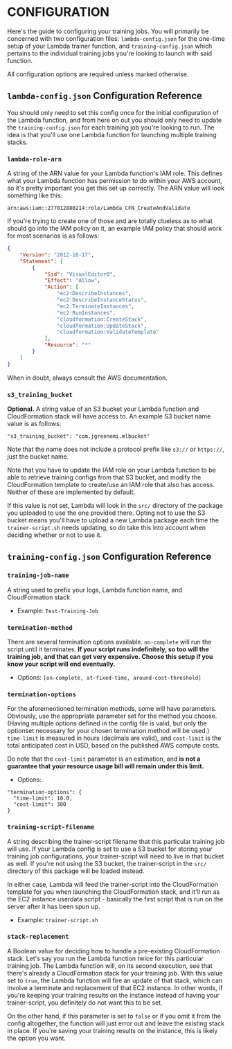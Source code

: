# CONFIGURATION #

Here's the guide to configuring your training jobs. You will primarily be concerned with two configuration files: `lambda-config.json` for the one-time setup of your Lambda trainer function, and `training-config.json` which pertains to the individual training jobs you're looking to launch with said function.

All configuration options are required unless marked otherwise. 

## `lambda-config.json` Configuration Reference ##

You should only need to set this config once for the initial configuration of the Lambda function, and from here on out you should only need to update the `training-config.json` for each training job you're looking to run. The idea is that you'll use one Lambda function for launching multiple training stacks. 

### `lambda-role-arn` ###

A string of the ARN value for your Lambda function's IAM role. This defines what your Lambda function has permission to do within your AWS account, so it's pretty important you get this set up correctly. The ARN value will look something like this:

`arn:aws:iam::277012880214:role/Lambda_CFN_CreateAndValidate`

If you're trying to create one of those and are totally clueless as to what should go into the IAM policy on it, an example IAM policy that should work for most scenarios is as follows:

```json
{
    "Version": "2012-10-17",
    "Statement": [
        {
            "Sid": "VisualEditor0",
            "Effect": "Allow",
            "Action": [
                "ec2:DescribeInstances",
                "ec2:DescribeInstanceStatus",
                "ec2:TerminateInstances",
                "ec2:RunInstances",
                "cloudformation:CreateStack",
                "cloudformation:UpdateStack",
                "cloudformation:ValidateTemplate"
            ],
            "Resource": "*"
        }
    ]
}
```

When in doubt, always consult the AWS documentation.

### `s3_training_bucket` ###

**Optional.** A string value of an S3 bucket your Lambda function and CloudFormation stack will have access to. An example S3 bucket name value is as follows:

`"s3_training_bucket": "com.jgreenemi.mlbucket"`

Note that the name does not include a protocol prefix like `s3://` or `https://`, just the bucket name. 

Note that you have to update the IAM role on your Lambda function to be able to retrieve training configs from that S3 bucket, and modify the CloudFormation template to create/use an IAM role that also has access. Neither of these are implemented by default. 

If this value is not set, Lambda will look in the `src/` directory of the package you uploaded to use the one provided there. Opting not to use the S3 bucket means you'll have to upload a new Lambda package each time the `trainer-script.sh` needs updating, so do take this into account when deciding whether or not to use it.

## `training-config.json` Configuration Reference ##

### `training-job-name` ###

A string used to prefix your logs, Lambda function name, and CloudFormation stack.

* Example: `Test-Training-Job`

### `termination-method` ###

There are several termination options available. `on-complete` will run the script until it terminates. **If your script runs indefinitely, so too will the training job, and that can get very expensive. Choose this setup if you know your script will end eventually.** 

* Options: `[on-complete, at-fixed-time, around-cost-threshold]`

### `termination-options` ###

For the aforementioned termination methods, some will have parameters. Obviously, use the appropriate parameter set for the method you choose. (Having multiple options defined in the config file is valid, but only the optionset necessary for your chosen termination method will be used.) `time-limit` is measured in hours (decimals are valid), and `cost-limit` is the total anticipated cost in USD, based on the published AWS compute costs.

Do note that the `cost-limit` parameter is an estimation, and **is not a guarantee that your resource usage bill will remain under this limit.** 

* Options: 
```
"termination-options": {
  "time-limit": 10.0,
  "cost-limit": 300
}
``` 

### `training-script-filename` ###

A string describing the trainer-script filename that this particular training job will use. If your Lambda config is set to use a S3 bucket for storing your training job configurations, your trainer-script will need to live in that bucket as well. If you're not using the S3 bucket, the trainer-script in the `src/` directory of this package will be loaded instead. 
 
 In either case, Lambda will feed the trainer-script into the CloudFormation template for you when launching the CloudFormation stack, and it'll run as the EC2 instance userdata script - basically the first script that is run on the server after it has been spun up. 

* Example: `trainer-script.sh`


### `stack-replacement` ###

A Boolean value for deciding how to handle a pre-existing CloudFormation stack. Let's say you run the Lambda function twice for this particular training job. The Lambda function will, on its second execution, see that there's already a CloudFormation stack for your training job. With this value set to `true`, the Lambda function will fire an update of that stack, which can involve a terminate and replacement of that EC2 instance. In other words, if you're keeping your training results on the instance instead of having your trainer-script, you definitely do not want this to be set. 

On the other hand, if this parameter is set to `false` or if you omit it from the config altogether, the function will just error out and leave the existing stack in place. If you're saving your training results on the instance, this is likely the option you want.
